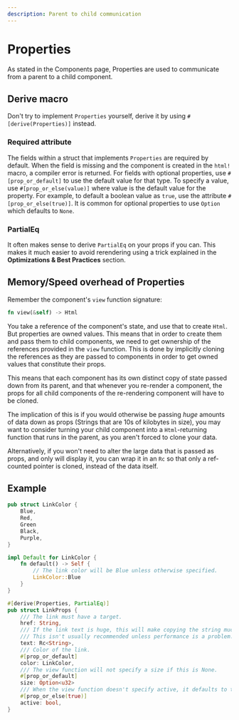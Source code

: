 ```yaml
---
description: Parent to child communication
---
```


# Properties

As stated in the Components page, Properties are used to communicate from a parent to a child component.

## Derive macro

Don't try to implement `Properties` yourself, derive it by using `#[derive(Properties)]` instead.

### Required attribute

The fields within a struct that implements `Properties` are required by default.  When the field is missing and the component is created in the `html!` macro, a compiler error is returned. For fields with optional properties, use `#[prop_or_default]` to use the default value for that type. To specify a value, use `#[prop_or_else(value)]` where value is the default value for the property.  For example, to default a boolean value as `true`, use the attribute `#[prop_or_else(true)]`. It is common for optional properties to use `Option` which defaults to `None`.

### PartialEq

It often makes sense to derive `PartialEq` on your props if you can. This makes it much easier to avoid rerendering using a trick explained in the **Optimizations & Best Practices** section.

## Memory/Speed overhead of Properties

Remember the component's `view` function signature:

```rust
fn view(&self) -> Html
```

You take a reference of the component's state, and use that to create `Html`. But properties are owned values. This means that in order to create them and pass them to child components, we need to get ownership of the references provided in the `view` function. This is done by implicitly cloning the references as they are passed to components in order to get owned values that constitute their props.

This means that each component has its own distinct copy of state passed down from its parent, and that whenever you re-render a component, the props for all child components of the re-rendering component will have to be cloned.

The implication of this is if you would otherwise be passing _huge_ amounts of data down as props \(Strings that are 10s of kilobytes in size\), you may want to consider turning your child component into a `Html`-returning function that runs in the parent, as you aren't forced to clone your data.

Alternatively, if you won't need to alter the large data that is passed as props, and only will display it, you can wrap it in an `Rc` so that only a ref-counted pointer is cloned, instead of the data itself.

## Example

```rust
pub struct LinkColor {
    Blue,
    Red,
    Green
    Black,
    Purple,
}

impl Default for LinkColor {
    fn default() -> Self {
        // The link color will be Blue unless otherwise specified.
        LinkColor::Blue
    }
}

#[derive(Properties, PartialEq)]
pub struct LinkProps {
    /// The link must have a target.
    href: String,
    /// If the link text is huge, this will make copying the string much cheaper.
    /// This isn't usually recommended unless performance is a problem.
    text: Rc<String>,
    /// Color of the link.
    #[prop_or_default]
    color: LinkColor,
    /// The view function will not specify a size if this is None.
    #[prop_or_default]
    size: Option<u32>
    /// When the view function doesn't specify active, it defaults to true.
    #[prop_or_else(true)]
    active: bool,
}
```

